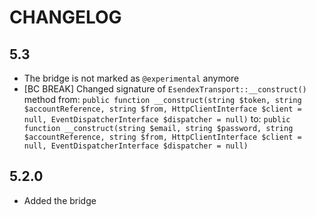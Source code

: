 CHANGELOG
=========

5.3
---

 * The bridge is not marked as `@experimental` anymore
* [BC BREAK] Changed signature of `EsendexTransport::__construct()` method from:
  `public function __construct(string $token, string $accountReference, string $from, HttpClientInterface $client = null, EventDispatcherInterface $dispatcher = null)`
  to:
  `public function __construct(string $email, string $password, string $accountReference, string $from, HttpClientInterface $client = null, EventDispatcherInterface $dispatcher = null)`

5.2.0
-----

 * Added the bridge
